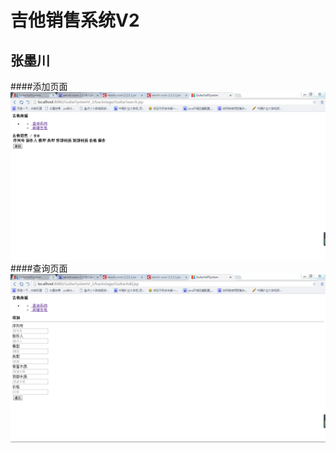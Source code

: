 # 吉他销售系统V2
## 张墨川
####添加页面 
<img src="https://github.com/zhangmochuan/homeworkV2/blob/master/%E4%BF%A1%E6%81%AF%E7%B3%BB%E7%BB%9F2/%E7%BD%91%E7%AB%99%E6%88%AA%E5%9B%BE/%E6%8D%95%E8%8E%B7.PNG"/>
####查询页面 
<img src="https://github.com/zhangmochuan/homeworkV2/blob/master/%E4%BF%A1%E6%81%AF%E7%B3%BB%E7%BB%9F2/%E7%BD%91%E7%AB%99%E6%88%AA%E5%9B%BE/%E6%8D%95%E8%8E%B72.PNG
"/>
